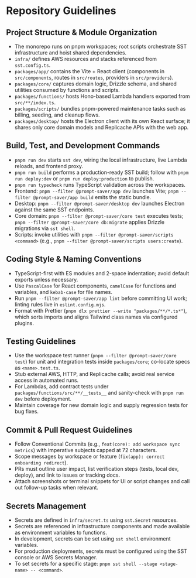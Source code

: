 # Repository Guidelines

## Project Structure & Module Organization

- The monorepo runs on pnpm workspaces; root scripts orchestrate SST infrastructure and hoist shared dependencies.
- `infra/` defines AWS resources and stacks referenced from `sst.config.ts`.
- `packages/app/` contains the Vite + React client (components in `src/components`, routes in `src/routes`, providers in `src/providers`).
- `packages/core/` captures domain logic, Drizzle schema, and shared utilities consumed by functions and scripts.
- `packages/functions/` hosts Hono-based Lambda handlers exported from `src/**/index.ts`.
- `packages/scripts/` bundles pnpm-powered maintenance tasks such as billing, seeding, and cleanup flows.
- `packages/desktop/` hosts the Electron client with its own React surface; it shares only core domain models and Replicache APIs with the web app.

## Build, Test, and Development Commands

- `pnpm run dev` starts `sst dev`, wiring the local infrastructure, live Lambda reloads, and frontend proxy.
- `pnpm run build` performs a production-ready SST build; follow with `pnpm run deploy:dev` or `pnpm run deploy:production` to publish.
- `pnpm run typecheck` runs TypeScript validation across the workspaces.
- Frontend: `pnpm --filter @prompt-saver/app dev` launches Vite; `pnpm --filter @prompt-saver/app build` emits the static bundle.
- Desktop: `pnpm --filter @prompt-saver/desktop dev` launches Electron against the same SST endpoints.
- Core domain: `pnpm --filter @prompt-saver/core test` executes tests; `pnpm --filter @prompt-saver/core db:migrate` applies Drizzle migrations via `sst shell`.
- Scripts: invoke utilities with `pnpm --filter @prompt-saver/scripts <command>` (e.g., `pnpm --filter @prompt-saver/scripts users:create`).

## Coding Style & Naming Conventions

- TypeScript-first with ES modules and 2-space indentation; avoid default exports unless necessary.
- Use `PascalCase` for React components, `camelCase` for functions and variables, and `kebab-case` for file names.
- Run `pnpm --filter @prompt-saver/app lint` before committing UI work; linting rules live in `eslint.config.mjs`.
- Format with Prettier (`pnpm dlx prettier --write "packages/**/*.ts*"`), which sorts imports and aligns Tailwind class names via configured plugins.

## Testing Guidelines

- Use the workspace test runner (`pnpm --filter @prompt-saver/core test`) for unit and integration tests inside `packages/core`; co-locate specs as `<name>.test.ts`.
- Stub external AWS, HTTP, and Replicache calls; avoid real service access in automated runs.
- For Lambdas, add contract tests under `packages/functions/src/**/__tests__` and sanity-check with `pnpm run dev` before deployment.
- Maintain coverage for new domain logic and supply regression tests for bug fixes.

## Commit & Pull Request Guidelines

- Follow Conventional Commits (e.g., `feat(core): add workspace sync metrics`) with imperative subjects capped at 72 characters.
- Scope messages by workspace or feature (`fix(app): correct onboarding redirect`).
- PRs must outline user impact, list verification steps (tests, local dev, deploy), and link to issues or tracking docs.
- Attach screenshots or terminal snippets for UI or script changes and call out follow-up tasks when relevant.

## Secrets Management

- Secrets are defined in `infra/secret.ts` using `sst.Secret` resources.
- Secrets are referenced in infrastructure components and made available as environment variables to functions.
- In development, secrets can be set using `sst shell` environment variables.
- For production deployments, secrets must be configured using the SST console or AWS Secrets Manager.
- To set secrets for a specific stage: `pnpm sst shell --stage <stage-name> -- <command>`.
